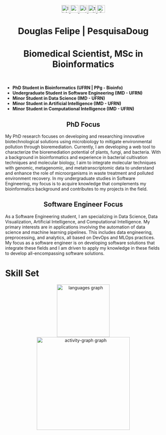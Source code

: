 <div align="center">
  <a href="https://www.linkedin.com/in/douglas-feliipe/" target="_blank">
    <img src="https://img.shields.io/static/v1?message=LinkedIn&logo=linkedin&label=&color=0077B5&logoColor=white&labelColor=&style=for-the-badge" height="25" alt="linkedin logo"  />
  </a>
  <a href="dougbti2022@gmail.com" target="_blank">
    <img src="https://img.shields.io/static/v1?message=Gmail&logo=gmail&label=&color=D14836&logoColor=white&labelColor=&style=for-the-badge" height="25" alt="gmail logo"  />
  </a>
  <a href="https://www.instagram.com/pesquisadoug/" target="_blank">
    <img src="https://img.shields.io/static/v1?message=Instagram&logo=instagram&label=&color=E4405F&logoColor=white&labelColor=&style=for-the-badge" height="25" alt="instagram logo"  />
  </a>
  <a href="https://x.com/PesquisaDoug" target="_blank">
    <img src="https://img.shields.io/static/v1?message=Twitter&logo=twitter&label=&color=1DA1F2&logoColor=white&labelColor=&style=for-the-badge" height="25" alt="twitter logo"  />
  </a>
  <a href="dougfeliipe" target="_blank">
    <img src="https://img.shields.io/static/v1?message=Discord&logo=discord&label=&color=7289DA&logoColor=white&labelColor=&style=for-the-badge" height="25" alt="discord logo"  />
  </a>
</div>


<h1 align="center">Douglas Felipe | PesquisaDoug</h1>
<h1 align="center">Biomedical Scientist, MSc in Bioinformatics</h2>
<br clear="both">



- **PhD Student in Bioinformatics (UFRN | PPg - Bioinfo)** 
- **Undergraduate Student in Software Engineering (IMD - UFRN)**
- **Minor Student in Data Science (IMD - UFRN)** 
- **Minor Student in Artificial Intelligence (IMD - UFRN)**
- **Minor Student in Computational Intelligence (IMD - UFRN)**

<h2 align="center">PhD Focus</h2>

My PhD research focuses on developing and researching innovative biotechnological solutions using microbiology to mitigate environmental pollution through bioremediation. Currently, I am developing a web tool to characterize the bioremediation potential of plants, fungi, and bacteria. With a background in bioinformatics and experience in bacterial cultivation techniques and molecular biology, I aim to integrate molecular techniques with genomic, metagenomic, and metatranscriptomic data to understand and enhance the role of microorganisms in waste treatment and polluted environment recovery. In my undergraduate studies in Software Engineering, my focus is to acquire knowledge that complements my bioinformatics background and contributes to my projects in the field.

<h2 align="center">Software Engineer Focus</h2>

As a Software Engineering student, I am specializing in Data Science, Data Visualization, Artificial Intelligence, and Computational Intelligence. My primary interests are in applications involving the automation of data science and machine learning pipelines. This includes data engineering, preprocessing, and analytics, all based on DevOps and MLOps practices. My focus as a software engineer is on developing software solutions that integrate these fields and I am driven to apply my knowledge in these fields to develop all-encompassing software solutions.



<h1 align="left">Skill Set</h1>

<div align="center">
  <img src="https://github-readme-stats.vercel.app/api/top-langs?username=dougfelipe&locale=en&hide_title=true&layout=compact&card_width=320&langs_count=10&theme=dracula&hide_border=false&order=2" height="170" alt="languages graph" /> <br>
  <img src="https://github-readme-activity-graph.vercel.app/graph?username=dougfelipe&radius=16&theme=react&area=true&order=5" height="300" alt="activity-graph graph"  />
</div>

###


